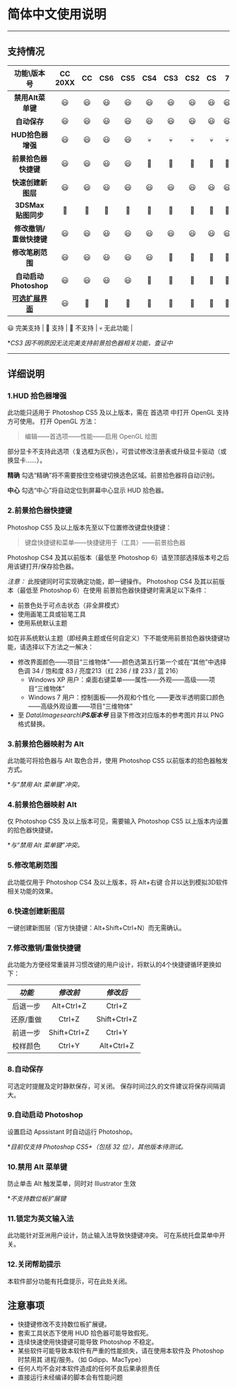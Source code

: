 # 简体中文使用说明

----------

## 支持情况

功能\版本号|CC 20XX|CC|CS6|CS5|CS4|CS3|CS2|CS|7|6|![Illustrator](https://helpx.adobe.com/content/dam/help/mnemonics/ai_cc_app_RGB.svg)
:----:|:----:|:----:|:----:|:----:|:----:|:----:|:----:|:----:|:----:|:----:|:----:
**禁用Alt菜单键**|😃|😃|😃|😃|😃|😃|😃|😃|😃|😃|😃|
**自动保存**|😃|😃|😃|😃|😃|😃|😃|😃|😃|😃|🤢|
**HUD拾色器增强**|😃|😃|😃|😃|💀|💀|💀|💀|💀|💀|🤢|
**前景拾色器快捷键**|😃|😃|😃|😃|🙂|🙂|🙂|🙂|🙂|🙂|🤢|
**快速创建新图层**|😃|😃|😃|😃|😃|😃|😃|😃|😃|😃|🤢|
**3DSMax 贴图同步**|🙂|🙂|🙂|🙂|🙂|🙂|🙂|🙂|🙂|🙂|🤢|
**修改撤销/重做快捷键**|😃|😃|😃|😃|😃|😃|😃|😃|😃|😃|🤢|
**修改笔刷范围**|😃|😃|😃|😃|😃|🤢|🤢|🤢|🤢|🤢|🤢|
**自动启动Photoshop**|😃|😃|😃|😃|🤢|🤢|🤢|🤢|🤢|🤢|🤢|
**[可选扩展界面](https://helpx.adobe.com/cn/photoshop/kb/enable-optional-extensions-photoshop-cc.html "按住 Ctrl 点击在新标签打开")**|😃|🤢|🤢|🤢|🤢|🤢|🤢|🤢|🤢|🤢|🤢|

😃 完美支持 | 🙂 支持 | 🤢 不支持 | 💀 无此功能 |

*_CS3 因不明原因无法完美支持前景拾色器相关功能，查证中_

----------

## 详细说明

### 1.HUD 拾色器增强

此功能只适用于 Photoshop CS5 及以上版本，需在 首选项 中打开 OpenGL 支持方可使用。
打开 OpenGL 方法：

>编辑——首选项——性能——启用 OpenGL 绘图

部分显卡不支持此选项（复选框为灰色），可尝试修改注册表或升级显卡驱动（或换显卡……）。

**精确**
勾选“精确”将不需要按住空格键切换选色区域。前景拾色器将自动识别。

**中心**
勾选“中心”将自动定位到屏幕中心显示 HUD 拾色器。

### 2.前景拾色器快捷键

Photoshop CS5 及以上版本先至以下位置修改键盘快捷键：

 >键盘快捷键和菜单——快捷键用于（工具）——前景拾色器

Photoshop CS4 及其以前版本（最低至 Photoshop 6）请至顶部选择版本号之后用该键打开/保存拾色器。

*注意：*
此按键同时可实现确定功能，即一键操作。
Photoshop CS4 及其以前版本（最低至 Photoshop 6）在使用 前景拾色器快捷键时需满足以下条件：

* 前景色处于可点击状态（非全屏模式）
* 使用画笔工具或铅笔工具
* 使用系统默认主题

如在非系统默认主题（即经典主题或任何自定义）下不能使用前景拾色器快捷键功能，请选择以下方法之一解决：

* 修改界面颜色——项目“三维物体”——颜色选第五行第一个或在“其他”中选择 色调 34 / 饱和度 83 / 亮度213（红 236 / 绿 233 / 蓝 216）
  * Windows XP 用户：桌面右键菜单——属性——外观——高级——项目“三维物体”
  * Windows 7 用户：控制面板——外观和个性化 ——更改半透明窗口颜色——高级外观设置——项目“三维物体”
* 至 _Data\\Imagesearch\\**PS版本号**_ 目录下修改对应版本的参考图片并以 PNG 格式替换。

### 3.前景拾色器映射为 Alt

此功能可将拾色器与 Alt 取色合并，使用 Photoshop CS5 以前版本的拾色器触发方式。

*_与“禁用 Alt 菜单键”冲突。_

### 4.前景拾色器映射 Alt

仅 Photoshop CS5 及以上版本可见，需要输入 Photoshop CS5 以上版本内设置的拾色器快捷键。

*_与“禁用 Alt 菜单键”冲突。_

### 5.修改笔刷范围

此功能仅用于 Photoshop CS4 及以上版本，将 Alt+右键 合并以达到模拟3D软件相关功能的效果。

### 6.快速创建新图层

一键创建新图层（官方快捷键：Alt+Shift+Ctrl+N）而无需确认。

### 7.修改撤销/重做快捷键

此功能为方便经常重装并习惯改键的用户设计，将默认的4个快捷键循环更换如下：

 *功能* | *修改前* | *修改后*
 :----:|:----:|:----:
后退一步|Alt+Ctrl+Z|Ctrl+Z
还原/重做|Ctrl+Z|Shift+Ctrl+Z
前进一步|Shift+Ctrl+Z|Ctrl+Y
校样颜色|Ctrl+Y|Alt+Ctrl+Z

### 8.自动保存

可选定时提醒及定时静默保存，可关闭。
保存时间过久的文件建议将保存间隔调大。

### 9.自动启动 Photoshop

设置启动 Apssistant 时自动运行 Photoshop。

*_目前仅支持 Photoshop CS5+（包括 32 位），其他版本待测试。_

### 10.禁用 Alt 菜单键

防止单击 Alt 触发菜单，同时对 Illustrator 生效

*_不支持数位板扩展键_

### 11.锁定为英文输入法

此功能针对亚洲用户设计，防止输入法导致快捷键冲突。
可在系统托盘菜单中开关。

### 12.关闭帮助提示

本软件部分功能有托盘提示，可在此处关闭。

## 注意事项

* 快捷键修改不支持数位板扩展键。
* 套索工具状态下使用 HUD 拾色器可能导致假死。
* 连续快速使用快捷键可能导致 Photoshop 不稳定。
* 某些软件可能导致本软件有严重的性能损失，请在使用本软件及 Photoshop 时禁用其 进程/服务。（如 Gdipp、MacType）
* 任何人均不会对本软件造成的任何不良后果承担责任
* 直接运行未经编译的脚本会有性能问题
